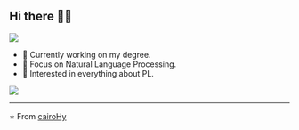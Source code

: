 ## Hi there 👋🤓

[![](https://img.shields.io/badge/blog-110-brightgreen)]()

- 🔭 Currently working on my degree.
- 🌱 Focus on Natural Language Processing.
- 🤔 Interested in everything about PL.

![](https://github-readme-stats.vercel.app/api?username=cairoHy&show_icons=true)


---
⭐️ From [cairoHy](https://github.com/cairoHy)
